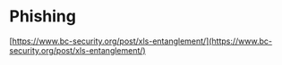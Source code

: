 # Phishing

[https://www.bc-security.org/post/xls-entanglement/](https://www.bc-security.org/post/xls-entanglement/)
